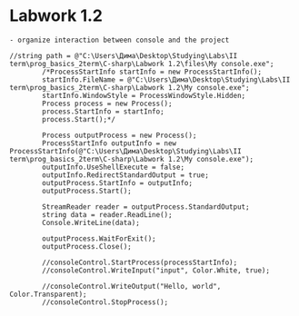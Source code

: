 # Labwork 1.2
	- organize interaction between console and the project
	
	//string path = @"C:\Users\Дима\Desktop\Studying\Labs\II term\prog_basics_2term\C-sharp\Labwork 1.2\files\My console.exe";
            /*ProcessStartInfo startInfo = new ProcessStartInfo();
            startInfo.FileName = @"C:\Users\Дима\Desktop\Studying\Labs\II term\prog_basics_2term\C-sharp\Labwork 1.2\My console.exe";
            startInfo.WindowStyle = ProcessWindowStyle.Hidden;
            Process process = new Process();
            process.StartInfo = startInfo;
            process.Start();*/

            Process outputProcess = new Process();
            ProcessStartInfo outputInfo = new ProcessStartInfo(@"C:\Users\Дима\Desktop\Studying\Labs\II term\prog_basics_2term\C-sharp\Labwork 1.2\My console.exe");
            outputInfo.UseShellExecute = false;
            outputInfo.RedirectStandardOutput = true;
            outputProcess.StartInfo = outputInfo;
            outputProcess.Start();

            StreamReader reader = outputProcess.StandardOutput;
            string data = reader.ReadLine();
            Console.WriteLine(data);

            outputProcess.WaitForExit();
            outputProcess.Close();

            //consoleControl.StartProcess(processStartInfo);
            //consoleControl.WriteInput("input", Color.White, true);

            //consoleControl.WriteOutput("Hello, world", Color.Transparent);
            //consoleControl.StopProcess();

#